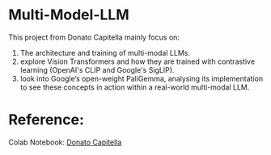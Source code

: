# Multi-Model-LLM

This project from Donato Capitella mainly focus on:
1. The architecture and training of multi-modal LLMs.
2. explore Vision Transformers and how they are trained with contrastive learning (OpenAI's CLIP and Google's SigLIP).
3. look into Google’s open-weight PaliGemma, analysing its implementation to see these concepts in action within a real-world multi-modal LLM.


# Reference:
Colab Notebook: [Donato Capitella](https://www.youtube.com/watch?v=_sGwL6RAsUc&ab_channel=DonatoCapitella)
